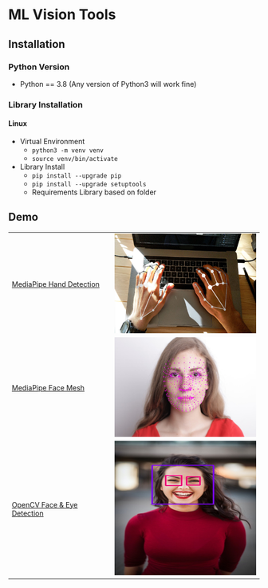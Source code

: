 # ML Vision Tools
## Installation

### Python Version

- Python == 3.8 (Any version of Python3 will work fine)

### Library Installation
#### Linux
- Virtual Environment
  - `python3 -m venv venv`
  - `source venv/bin/activate`
- Library Install
  - `pip install --upgrade pip`
  - `pip install --upgrade setuptools`
  - Requirements Library based on folder

## Demo 
<table>
  <tr>
    <td><a href="/media_pipe">MediaPipe Hand Detection</a></td>
    <td><img src="media_pipe/static/demo_hand_tracking.jpg" alt="demo_hand_tracking.jpg" width="300" height="200"/></td>
  </tr>
  <tr>
    <td><a href="/media_pipe">MediaPipe Face Mesh</a></td>
    <td><img src="media_pipe/static/demo_face_mesh.jpg" alt="demo_face_mesh.jpg" width="300" height="200"/></td>
  </tr>
  <tr>
    <td><a href="/open_cv">OpenCV Face & Eye Detection</a></td>
    <td><img src="open_cv/static/demo_face_eye/female_box.jpg" alt="Female.jpg" width="300" height="270"/></td>
  </tr>
</table>
